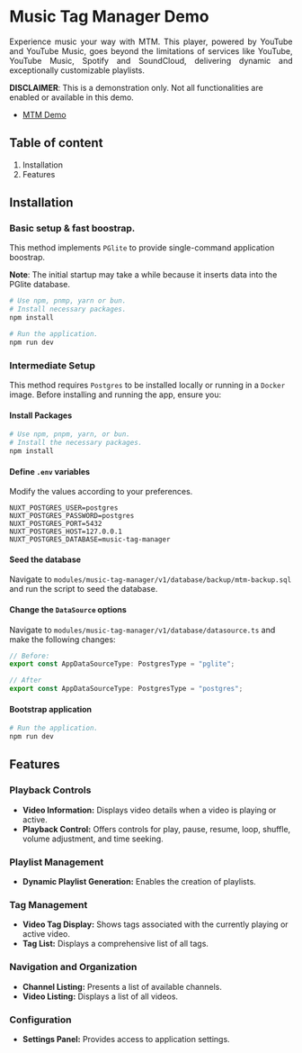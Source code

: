 # Music Tag Manager Demo

<p style="text-align: justify;">Experience music your way with MTM. This player, powered by YouTube and YouTube Music, goes beyond the limitations of services like YouTube, YouTube Music, Spotify and SoundCloud, delivering dynamic and exceptionally customizable playlists.
</p>

**DISCLAIMER**: This is a demonstration only. Not all functionalities are enabled or available in this demo.

- [MTM Demo](https://portfolio.tvhq.dev/music-tag-manager-demo)

## Table of content

1. Installation
2. Features

## Installation

### Basic setup & fast boostrap.

This method implements `PGlite` to provide single-command application boostrap.

**Note**: The initial startup may take a while because it inserts data into the PGlite database.

```bash
# Use npm, pnmp, yarn or bun.
# Install necessary packages.
npm install

# Run the application.
npm run dev
```

### Intermediate Setup

This method requires `Postgres` to be installed locally or running in a `Docker` image. Before installing and running the app, ensure you:

#### Install Packages

```bash
# Use npm, pnpm, yarn, or bun.
# Install the necessary packages.
npm install
```

#### Define `.env` variables

Modify the values according to your preferences.

```
NUXT_POSTGRES_USER=postgres
NUXT_POSTGRES_PASSWORD=postgres
NUXT_POSTGRES_PORT=5432
NUXT_POSTGRES_HOST=127.0.0.1
NUXT_POSTGRES_DATABASE=music-tag-manager
```

#### Seed the database

Navigate to `modules/music-tag-manager/v1/database/backup/mtm-backup.sql` and run the script to seed the database.

#### Change the `DataSource` options

Navigate to `modules/music-tag-manager/v1/database/datasource.ts` and make the following changes:

```ts
// Before:
export const AppDataSourceType: PostgresType = "pglite";

// After
export const AppDataSourceType: PostgresType = "postgres";
```

#### Bootstrap application

```bash
# Run the application.
npm run dev
```

## Features

### Playback Controls

- **Video Information:** Displays video details when a video is playing or active.
- **Playback Control:** Offers controls for play, pause, resume, loop, shuffle, volume adjustment, and time seeking.

### Playlist Management

- **Dynamic Playlist Generation:** Enables the creation of playlists.

### Tag Management

- **Video Tag Display:** Shows tags associated with the currently playing or active video.
- **Tag List:** Displays a comprehensive list of all tags.

### Navigation and Organization

- **Channel Listing:** Presents a list of available channels.
- **Video Listing:** Displays a list of all videos.

### Configuration

- **Settings Panel:** Provides access to application settings.
